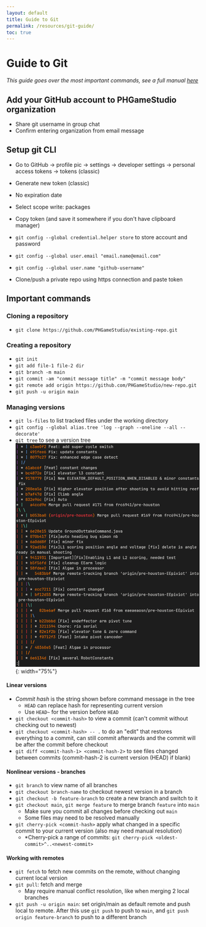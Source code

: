 ```yaml
---
layout: default
title: Guide to Git
permalink: /resources/git-guide/
toc: true
---
```


# Guide to Git

*This guide goes over the most important commands, see a full manual [here](https://wiki.archlinux.org/title/Git)*

## Add your GitHub account to PHGameStudio organization

- Share git username in group chat
- Confirm entering organization from email message

## Setup git CLI

- Go to GitHub → profile pic → settings → developer settings → personal access tokens → tokens (classic)
- Generate new token (classic)
- No expiration date
- Select scope write: packages
- Copy token (and save it somewhere if you don't have clipboard manager)

- `git config --global credential.helper store` to store account and password
- `git config --global user.email "email.name@email.com"`
- `git config --global user.name "github-username"`
- Clone/push a private repo using https connection and paste token

## Important commands

### Cloning a repository

- `git clone https://github.com/PHGameStudio/existing-repo.git`

### Creating a repository

- `git init`
- `git add file-1 file-2 dir`
- `git branch -m main`
- `git commit -am "commit message title" -m "commit message body"`
- `git remote add origin https://github.com/PHGameStudio/new-repo.git`
- `git push -u origin main`

### Managing versions

- `git ls-files` to list tracked files under the working directory
- `git config --global alias.tree 'log --graph --oneline --all --decorate'`
- `git tree` to see a version tree\
	![](/images/git-tree-example.png){: width="75%"}

#### Linear versions

- *Commit hash* is the string shown before command message in the tree
	- `HEAD` can replace hash for representing current version
	- Use `HEAD~` for the version before `HEAD`
- `git checkout <commit-hash>` to view a commit (can't commit without checking out to newest)
- `git checkout <commit-hash> -- .` to do an "edit" that restores everything to a commit, can still commit afterwards and the commit will be after the commit before checkout
- `git diff <commit-hash-1> <commit-hash-2>` to see files changed between commits (commit-hash-2 is current version (HEAD) if blank)

#### Nonlinear versions - branches

- `git branch` to view name of all branches
- `git checkout branch-name` to checkout newest version in a branch
- `git checkout -b feature-branch` to create a new branch and switch to it
- `git checkout main`, `git merge feature` to merge branch `feature` into `main`
	- Make sure you commit all changes before checking out `main`
	- Some files may need to be resolved manually
- `git cherry-pick <commit-hash>` apply what changed in a specific commit to your current version (also may need manual resolution)
	- \*Cherry-pick a range of commits: `git cherry-pick <oldest-commit>^..<newest-commit>`

#### Working with remotes

- `git fetch` to fetch new commits on the remote, without changing current local version
- `git pull`: fetch and merge
	- May require manual conflict resolution, like when merging 2 local branches
- `git push -u origin main`: set origin/main as default remote and push local to remote. After this use `git push` to push to `main`, and `git push origin feature-branch` to push to a different branch
